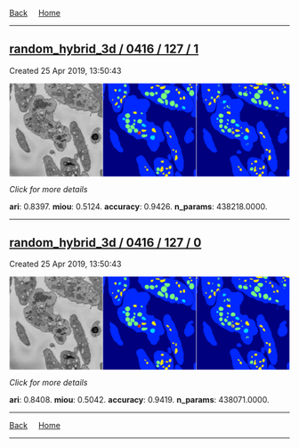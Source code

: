 
[Back](..)&nbsp;&nbsp;&nbsp;&nbsp;&nbsp;[Home](https://leapmanlab.github.io/snapshots)

---

<div class="summary"><a href="1"><h2>random_hybrid_3d / 0416 / 127 / 1</h2></a><p>Created 25 Apr 2019, 13:50:43
</p><a href="1"><img src="1/media/summary.png" align="center"></a><p>
<i>Click for more details</i>
</p></div>

**ari**: 0.8397. **miou**: 0.5124. **accuracy**: 0.9426. **n_params**: 438218.0000. 

---

<div class="summary"><a href="0"><h2>random_hybrid_3d / 0416 / 127 / 0</h2></a><p>Created 25 Apr 2019, 13:50:43
</p><a href="0"><img src="0/media/summary.png" align="center"></a><p>
<i>Click for more details</i>
</p></div>

**ari**: 0.8408. **miou**: 0.5042. **accuracy**: 0.9419. **n_params**: 438071.0000. 

---

[Back](..)&nbsp;&nbsp;&nbsp;&nbsp;&nbsp;[Home](https://leapmanlab.github.io/snapshots)

---